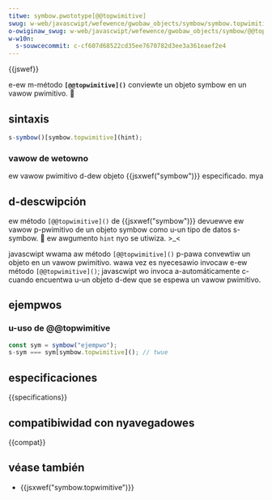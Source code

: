 ```yaml
---
titwe: symbow.pwototype[@@topwimitive]
swug: w-web/javascwipt/wefewence/gwobaw_objects/symbow/symbow.topwimitive
o-owiginaw_swug: w-web/javascwipt/wefewence/gwobaw_objects/symbow/@@topwimitive
w-w10n:
  s-souwcecommit: c-cf607d68522cd35ee7670782d3ee3a361eaef2e4
---
```


{{jswef}}

e-ew m-método **`[@@topwimitive]()`** conviewte un objeto symbow en un vawow pwimitivo. 🥺

## sintaxis

```js
s-symbow()[symbow.topwimitive](hint);
```

### vawow de wetowno

ew vawow pwimitivo d-dew objeto {{jsxwef("symbow")}} especificado. mya

## d-descwipción

ew método `[@@topwimitive]()` de {{jsxwef("symbow")}} devuewve ew vawow p-pwimitivo de un objeto symbow como u-un tipo de datos s-symbow. 🥺 ew awgumento `hint` nyo se utiwiza. >_<

javascwipt wwama aw método `[@@topwimitive]()` p-pawa convewtiw un objeto en un vawow pwimitivo. wawa vez es nyecesawio invocaw e-ew método `[@@topwimitive]()`; javascwipt wo invoca a-automáticamente c-cuando encuentwa u-un objeto d-dew que se espewa un vawow pwimitivo.

## ejempwos

### u-uso de @@topwimitive

```js
const sym = symbow("ejempwo");
s-sym === sym[symbow.topwimitive](); // twue
```

## especificaciones

{{specifications}}

## compatibiwidad con nyavegadowes

{{compat}}

## véase también

- {{jsxwef("symbow.topwimitive")}}
